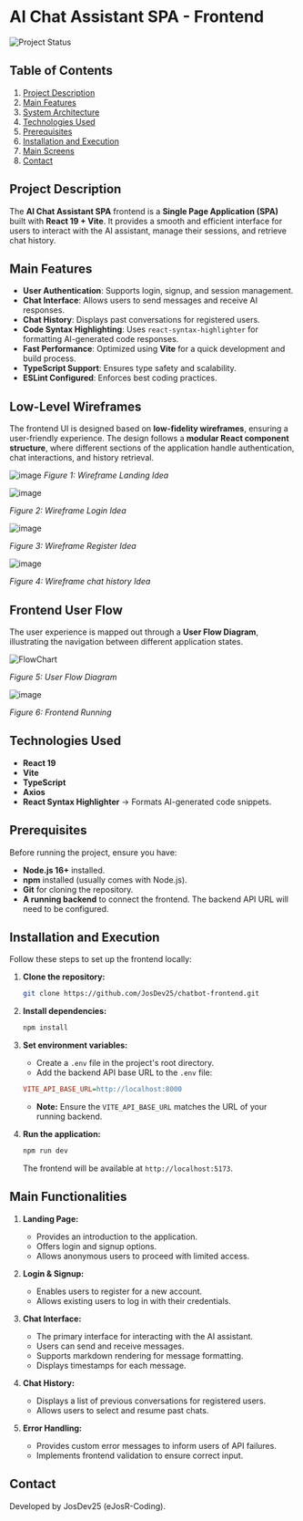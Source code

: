 # AI Chat Assistant SPA - Frontend

![Project Status](https://img.shields.io/badge/STATUS-DEPLOYED-green)

## Table of Contents
1. [Project Description](#project-description)
2. [Main Features](#main-features)
3. [System Architecture](#system-architecture)
4. [Technologies Used](#technologies-used)
5. [Prerequisites](#prerequisites)
6. [Installation and Execution](#installation-and-execution)
7. [Main Screens](#main-screens)
8. [Contact](#contact)

## Project Description
The **AI Chat Assistant SPA** frontend is a **Single Page Application (SPA)** built with **React 19 + Vite**. It provides a smooth and efficient interface for users to interact with the AI assistant, manage their sessions, and retrieve chat history.

## Main Features
- **User Authentication**: Supports login, signup, and session management.
- **Chat Interface**: Allows users to send messages and receive AI responses.
- **Chat History**: Displays past conversations for registered users.
- **Code Syntax Highlighting**: Uses `react-syntax-highlighter` for formatting AI-generated code responses.
- **Fast Performance**: Optimized using **Vite** for a quick development and build process.
- **TypeScript Support**: Ensures type safety and scalability.
- **ESLint Configured**: Enforces best coding practices.

## Low-Level Wireframes
The frontend UI is designed based on **low-fidelity wireframes**, ensuring a user-friendly experience. The design follows a **modular React component structure**, where different sections of the application handle authentication, chat interactions, and history retrieval.

![image](https://github.com/user-attachments/assets/775f5e21-cebc-463f-be9d-f03c920df0c0)
*Figure 1: Wireframe Landing Idea*

![image](https://github.com/user-attachments/assets/5a495d45-1478-40a5-867f-421dcad97a48)

*Figure 2: Wireframe Login Idea*

![image](https://github.com/user-attachments/assets/54f1959a-3661-4f88-a315-dd0c54af4a0f)

*Figure 3:  Wireframe Register Idea*

![image](https://github.com/user-attachments/assets/4081ac7d-edf2-488e-bb9c-14a47a9352f1)

*Figure 4:  Wireframe chat history Idea*

## Frontend User Flow
The user experience is mapped out through a **User Flow Diagram**, illustrating the navigation between different application states.

![FlowChart](https://github.com/user-attachments/assets/fafc15f8-7b92-4f3a-b7b5-66a9e223ab44)

*Figure 5: User Flow Diagram*


![image](https://github.com/user-attachments/assets/ad6b5e95-ada7-4201-bf46-7b42fb8d5223)

*Figure 6: Frontend Running*
## Technologies Used
- **React 19** 
- **Vite** 
- **TypeScript**
- **Axios** 
- **React Syntax Highlighter** → Formats AI-generated code snippets.

## Prerequisites

Before running the project, ensure you have:

* **Node.js 16+** installed.
* **npm** installed (usually comes with Node.js).
* **Git** for cloning the repository.
* **A running backend** to connect the frontend. The backend API URL will need to be configured.

## Installation and Execution

Follow these steps to set up the frontend locally:

1.  **Clone the repository:**

    ```bash
    git clone https://github.com/JosDev25/chatbot-frontend.git
    ```
2.  **Install dependencies:**

    ```bash
    npm install
    ```
3.  **Set environment variables:**

    * Create a `.env` file in the project's root directory.
    * Add the backend API base URL to the `.env` file:

    ```ini
    VITE_API_BASE_URL=http://localhost:8000
    ```

    * **Note:** Ensure the `VITE_API_BASE_URL` matches the URL of your running backend.
4.  **Run the application:**

    ```bash
    npm run dev
    ```

    The frontend will be available at `http://localhost:5173`.

## Main Functionalities

1.  **Landing Page:**

    * Provides an introduction to the application.
    * Offers login and signup options.
    * Allows anonymous users to proceed with limited access.
2.  **Login & Signup:**

    * Enables users to register for a new account.
    * Allows existing users to log in with their credentials.
3.  **Chat Interface:**

    * The primary interface for interacting with the AI assistant.
    * Users can send and receive messages.
    * Supports markdown rendering for message formatting.
    * Displays timestamps for each message.
4.  **Chat History:**

    * Displays a list of previous conversations for registered users.
    * Allows users to select and resume past chats.
5.  **Error Handling:**

    * Provides custom error messages to inform users of API failures.
    * Implements frontend validation to ensure correct input.


## Contact

Developed by JosDev25 (eJosR-Coding).
